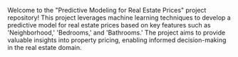 Welcome to the "Predictive Modeling for Real Estate Prices" project repository! This project leverages machine learning techniques to develop a predictive model for real estate prices based on key features such as 'Neighborhood,' 'Bedrooms,' and 'Bathrooms.' The project aims to provide valuable insights into property pricing, enabling informed decision-making in the real estate domain.
